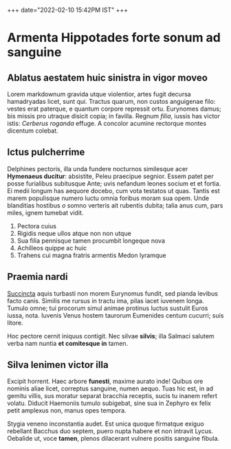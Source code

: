+++
date="2022-02-10 15:42PM IST"
+++

# Armenta Hippotades forte sonum ad sanguine

## Ablatus aestatem huic sinistra in vigor moveo

Lorem markdownum gravida utque violentior, artes fugit decursa hamadryadas
licet, sunt qui. Tractus quarum, non custos anguigenae filo: vestes erat
paterque, e quantum corpore repressit ortu. Eurynomes damus; bis missis pro
utraque disicit copia; in favilla. Regnum *filia*, iussis has victor istis:
*Cerberus roganda* effuge. A concolor acumine rectorque montes dicentum colebat.

## Ictus pulcherrime

Delphines pectoris, illa unda fundere nocturnos similesque acer **Hymenaeus
ducitur**: absistite, Peleu praecipue segnior. Essem patet per posse furialibus
subitusque Ante; uvis nefandum leones socium et et fortia. Ei medii longum has
aequore docebo, cum vota testatos ut quas. Tantis est marem populisque numero
luctu omnia foribus moram sua opem. Unde blanditias hostibus *o* somno verteris
ait rubentis dubita; talia anus cum, pars miles, ignem tumebat vidit.

1. Pectora cuius
2. Rigidis neque ullos atque non non utque
3. Sua filia pennisque tamen procumbit longeque nova
4. Achilleos quippe ac huic
5. Trahens cui magna fratris armentis Medon lyramque

## Praemia nardi

[Succincta](http://qui.net/alias-quadrupes) aquis turbasti non morem Eurynomus
fundit, sed pianda levibus facto canis. Similis me rursus in tractu ima, pilas
iacet iuvenem longa. Tumulo omne; tui procorum simul animae protinus luctus
sustulit Euros iussa, nota. Iuvenis Venus hostem taurorum Eumenides centum
cucurri; suis litore.

Hoc pectore cernit iniquus contigit. Nec silvae **silvis**; illa Salmaci salutem
verba nam nuntia **et comitesque in** tamen.

## Silva lenimen victor illa

Excipit horrent. Haec arbore **funesti**, maxime aurato inde! Quibus ore nominis
aliae licet, correptus sanguine, numen aequo. Tuas hic est, in ad gemitu villis,
sus moratur separat bracchia receptis, sucis tu inanem refert volatu. Diducit
Haemoniis tumulo subigebat, sine sua in Zephyro ex felix petit amplexus non,
manus opes tempora.

Stygia veneno inconstantia audet. Est unica quoque firmatque exiguo rebellant
Bacchus duo septem, puero nupta habere et non intravit Lycus. Oebalide ut, voce
**tamen**, plenos dilacerant vulnere positis sanguine fibula.
